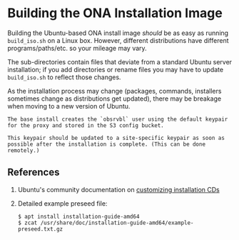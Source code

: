 # Building the ONA Installation Image #

Building the Ubuntu-based ONA install image *should* be as easy as running
`build_iso.sh` on a Linux box. However, different distributions have
different programs/paths/etc. so your mileage may vary.

The sub-directories contain files that deviate from a standard Ubuntu
server installation; if you add directories or rename files you may have to
update `build_iso.sh` to reflect those changes.

As the installation process may change (packages, commands, installers
sometimes change as distributions get updated), there may be breakage when
moving to a new version of Ubuntu.

    The base install creates the `obsrvbl` user using the default keypair
    for the proxy and stored in the S3 config bucket.

    This keypair should be updated to a site-specific keypair as soon as
    possible after the installation is complete. (This can be done
    remotely.)

## References ##

1. Ubuntu's community documentation on [customizing installation CDs](https://help.ubuntu.com/community/InstallCDCustomization)
2. Detailed example preseed file:

    ```
    $ apt install installation-guide-amd64
    $ zcat /usr/share/doc/installation-guide-amd64/example-preseed.txt.gz
    ```
